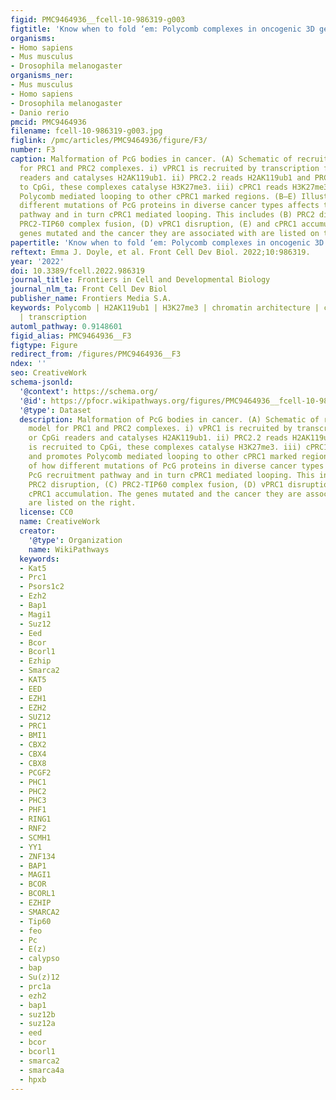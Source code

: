 ```yaml
---
figid: PMC9464936__fcell-10-986319-g003
figtitle: 'Know when to fold ‘em: Polycomb complexes in oncogenic 3D genome regulation'
organisms:
- Homo sapiens
- Mus musculus
- Drosophila melanogaster
organisms_ner:
- Mus musculus
- Homo sapiens
- Drosophila melanogaster
- Danio rerio
pmcid: PMC9464936
filename: fcell-10-986319-g003.jpg
figlink: /pmc/articles/PMC9464936/figure/F3/
number: F3
caption: Malformation of PcG bodies in cancer. (A) Schematic of recruitment model
  for PRC1 and PRC2 complexes. i) vPRC1 is recruited by transcription factors or CpGi
  readers and catalyses H2AK119ub1. ii) PRC2.2 reads H2AK119ub1 and PRC2.1 is recruited
  to CpGi, these complexes catalyse H3K27me3. iii) cPRC1 reads H3K27me3 and promotes
  Polycomb mediated looping to other cPRC1 marked regions. (B–E) Illustration of how
  different mutations of PcG proteins in diverse cancer types affects the PcG recruitment
  pathway and in turn cPRC1 mediated looping. This includes (B) PRC2 disruption, (C)
  PRC2-TIP60 complex fusion, (D) vPRC1 disruption, (E) and cPRC1 accumulation. The
  genes mutated and the cancer they are associated with are listed on the right.
papertitle: 'Know when to fold ‘em: Polycomb complexes in oncogenic 3D genome regulation.'
reftext: Emma J. Doyle, et al. Front Cell Dev Biol. 2022;10:986319.
year: '2022'
doi: 10.3389/fcell.2022.986319
journal_title: Frontiers in Cell and Developmental Biology
journal_nlm_ta: Front Cell Dev Biol
publisher_name: Frontiers Media S.A.
keywords: Polycomb | H2AK119ub1 | H3K27me3 | chromatin architecture | cancer | compaction
  | transcription
automl_pathway: 0.9148601
figid_alias: PMC9464936__F3
figtype: Figure
redirect_from: /figures/PMC9464936__F3
ndex: ''
seo: CreativeWork
schema-jsonld:
  '@context': https://schema.org/
  '@id': https://pfocr.wikipathways.org/figures/PMC9464936__fcell-10-986319-g003.html
  '@type': Dataset
  description: Malformation of PcG bodies in cancer. (A) Schematic of recruitment
    model for PRC1 and PRC2 complexes. i) vPRC1 is recruited by transcription factors
    or CpGi readers and catalyses H2AK119ub1. ii) PRC2.2 reads H2AK119ub1 and PRC2.1
    is recruited to CpGi, these complexes catalyse H3K27me3. iii) cPRC1 reads H3K27me3
    and promotes Polycomb mediated looping to other cPRC1 marked regions. (B–E) Illustration
    of how different mutations of PcG proteins in diverse cancer types affects the
    PcG recruitment pathway and in turn cPRC1 mediated looping. This includes (B)
    PRC2 disruption, (C) PRC2-TIP60 complex fusion, (D) vPRC1 disruption, (E) and
    cPRC1 accumulation. The genes mutated and the cancer they are associated with
    are listed on the right.
  license: CC0
  name: CreativeWork
  creator:
    '@type': Organization
    name: WikiPathways
  keywords:
  - Kat5
  - Prc1
  - Psors1c2
  - Ezh2
  - Bap1
  - Magi1
  - Suz12
  - Eed
  - Bcor
  - Bcorl1
  - Ezhip
  - Smarca2
  - KAT5
  - EED
  - EZH1
  - EZH2
  - SUZ12
  - PRC1
  - BMI1
  - CBX2
  - CBX4
  - CBX8
  - PCGF2
  - PHC1
  - PHC2
  - PHC3
  - PHF1
  - RING1
  - RNF2
  - SCMH1
  - YY1
  - ZNF134
  - BAP1
  - MAGI1
  - BCOR
  - BCORL1
  - EZHIP
  - SMARCA2
  - Tip60
  - feo
  - Pc
  - E(z)
  - calypso
  - bap
  - Su(z)12
  - prc1a
  - ezh2
  - bap1
  - suz12b
  - suz12a
  - eed
  - bcor
  - bcorl1
  - smarca2
  - smarca4a
  - hpxb
---
```

